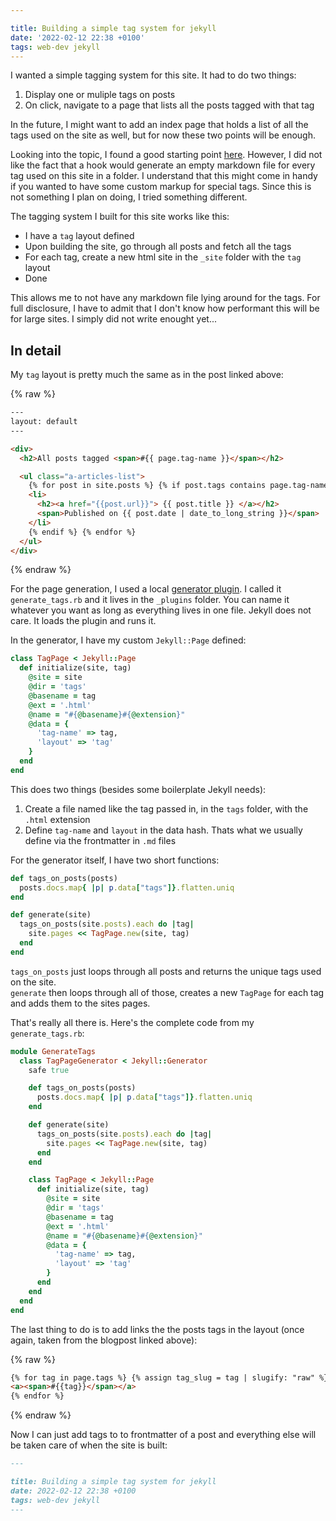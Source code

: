 ```yaml
---

title: Building a simple tag system for jekyll
date: '2022-02-12 22:38 +0100'
tags: web-dev jekyll
---
```


I wanted a simple tagging system for this site. It had to do two things:

1. Display one or muliple tags on posts
2. On click, navigate to a page that lists all the posts tagged with that tag

In the future, I might want to add an index page that holds a list of all the tags used on the site
as well, but for now these two points will be enough.

Looking into the topic, I found a good starting point [here](https://blog.lunarlogic.io/2019/managing-tags-in-jekyll-blog-easily/).
However, I did not like the fact that a hook would generate an empty markdown file for every tag used on this site in a folder.
I understand that this might come in handy if you wanted to have some custom markup for special tags. Since this is not
something I plan on doing, I tried something different.

The tagging system I built for this site works like this:

- I have a `tag` layout defined
- Upon building the site, go through all posts and fetch all the tags
- For each tag, create a new html site in the `_site` folder with the `tag` layout
- Done

This allows me to not have any markdown file lying around for the tags. For full disclosure, I have to admit that I
don't know how performant this will be for large sites. I simply did not write enought yet...

## In detail

My `tag` layout is pretty much the same as in the post linked above:

{% raw %}

```html
---
layout: default
---

<div>
  <h2>All posts tagged <span>#{{ page.tag-name }}</span></h2>

  <ul class="a-articles-list">
    {% for post in site.posts %} {% if post.tags contains page.tag-name %}
    <li>
      <h2><a href="{{post.url}}"> {{ post.title }} </a></h2>
      <span>Published on {{ post.date | date_to_long_string }}</span>
    </li>
    {% endif %} {% endfor %}
  </ul>
</div>
```

{% endraw %}

For the page generation, I used a local [generator plugin](https://jekyllrb.com/docs/plugins/generators/). I called it
`generate_tags.rb` and it lives in the `_plugins` folder. You can name it whatever you want as long as everything lives
in one file. Jekyll does not care. It loads the plugin and runs it.

In the generator, I have my custom `Jekyll::Page` defined:

```ruby
class TagPage < Jekyll::Page
  def initialize(site, tag)
    @site = site
    @dir = 'tags'
    @basename = tag
    @ext = '.html'
    @name = "#{@basename}#{@extension}"
    @data = {
      'tag-name' => tag,
      'layout' => 'tag'
    }
  end
end
```

This does two things (besides some boilerplate Jekyll needs):

1. Create a file named like the tag passed in, in the `tags` folder, with the `.html` extension
2. Define `tag-name` and `layout` in the data hash. Thats what we usually define via the frontmatter in `.md` files

For the generator itself, I have two short functions:

```ruby
def tags_on_posts(posts)
  posts.docs.map{ |p| p.data["tags"]}.flatten.uniq
end

def generate(site)
  tags_on_posts(site.posts).each do |tag|
    site.pages << TagPage.new(site, tag)
  end
end
```

`tags_on_posts` just loops through all posts and returns the unique tags used on the site.  
`generate` then loops through all of those, creates a new `TagPage` for each tag and adds them to the sites pages.

That's really all there is. Here's the complete code from my `generate_tags.rb`:

```ruby
module GenerateTags
  class TagPageGenerator < Jekyll::Generator
    safe true

    def tags_on_posts(posts)
      posts.docs.map{ |p| p.data["tags"]}.flatten.uniq
    end

    def generate(site)
      tags_on_posts(site.posts).each do |tag|
        site.pages << TagPage.new(site, tag)
      end
    end

    class TagPage < Jekyll::Page
      def initialize(site, tag)
        @site = site
        @dir = 'tags'
        @basename = tag
        @ext = '.html'
        @name = "#{@basename}#{@extension}"
        @data = {
          'tag-name' => tag,
          'layout' => 'tag'
        }
      end
    end
  end
end
```

The last thing to do is to add links the the posts tags in the layout (once again, taken from the blogpost linked above):

{% raw %}

```html
{% for tag in page.tags %} {% assign tag_slug = tag | slugify: "raw" %}
<a><span>#{{tag}}</span></a>
{% endfor %}
```

{% endraw %}

Now I can just add tags to to frontmatter of a post and everything else will be taken care of when the site is built:

```md
---

title: Building a simple tag system for jekyll
date: 2022-02-12 22:38 +0100
tags: web-dev jekyll
---
```

<br>
